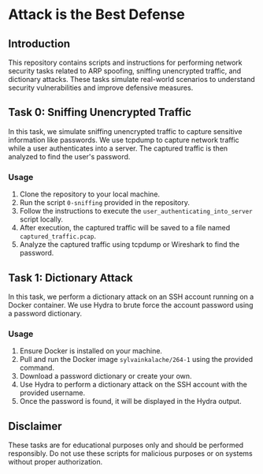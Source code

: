 # Attack is the Best Defense

## Introduction
This repository contains scripts and instructions for performing network security tasks related to ARP spoofing, sniffing unencrypted traffic, and dictionary attacks. These tasks simulate real-world scenarios to understand security vulnerabilities and improve defensive measures.

## Task 0: Sniffing Unencrypted Traffic
In this task, we simulate sniffing unencrypted traffic to capture sensitive information like passwords. We use tcpdump to capture network traffic while a user authenticates into a server. The captured traffic is then analyzed to find the user's password.

### Usage
1. Clone the repository to your local machine.
2. Run the script `0-sniffing` provided in the repository.
3. Follow the instructions to execute the `user_authenticating_into_server` script locally.
4. After execution, the captured traffic will be saved to a file named `captured_traffic.pcap`.
5. Analyze the captured traffic using tcpdump or Wireshark to find the password.

## Task 1: Dictionary Attack
In this task, we perform a dictionary attack on an SSH account running on a Docker container. We use Hydra to brute force the account password using a password dictionary.

### Usage
1. Ensure Docker is installed on your machine.
2. Pull and run the Docker image `sylvainkalache/264-1` using the provided command.
3. Download a password dictionary or create your own.
4. Use Hydra to perform a dictionary attack on the SSH account with the provided username.
5. Once the password is found, it will be displayed in the Hydra output.

## Disclaimer
These tasks are for educational purposes only and should be performed responsibly. Do not use these scripts for malicious purposes or on systems without proper authorization.
